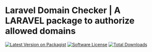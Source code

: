 # Laravel Domain Checker | A LARAVEL package to authorize allowed domains

[![Latest Version on Packagist](https://img.shields.io/github/v/tag/soumairi/laravel-domain-checker.svg?sort=semver&style=for-the-badge)](https://packagist.org/packages/soumairi/domain-checker)
[![Software License](https://img.shields.io/github/license/soumairi/laravel-domain-checker?style=for-the-badge)](LICENSE)
[![Total Downloads](https://img.shields.io/github/downloads/soumairi/laravel-domain-checker/total?style=for-the-badge)](https://packagist.org/packages/soumairi/domain-checker)

